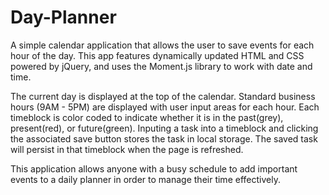 # Day-Planner
A simple calendar application that allows the user to save events for each hour of the day. This app features dynamically updated HTML and CSS powered by jQuery, and uses the Moment.js library to work with date and time.

The current day is displayed at the top of the calendar. Standard business hours (9AM - 5PM) are displayed with user input areas for each hour. Each timeblock is color coded to indicate whether it is in the past(grey), present(red), or future(green). Inputing a task into a timeblock and clicking the associated save button stores the task in local storage. The saved task will persist in that timeblock when the page is refreshed.

This application allows anyone with a busy schedule to add important events to a daily planner in order to manage their time effectively.
